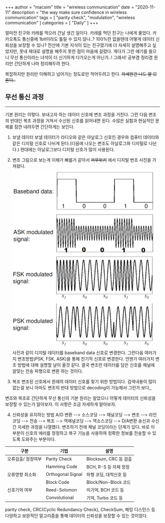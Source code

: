 +++
author = "macsim"
title = "wireless communication"
date = "2020-11-11"
description = "the way make sure confidence in wireless communication"
tags = [
    "parity check",
    "modulation",
    "wireless communication"
]
categories = [
  "Daily"
]
+++

얼마전 친구와 카레를 먹으러 간날 생긴 일이다. 카레를 먹던 친구는 나에게 물었다.
카카오톡도 통신중에 1bit이라도 틀릴 수 있지 않나..?
100%란 없을텐데 어떻게 데이터 신뢰성을 보장할 수 있나? <!--more-->
전산에 기본 지식이 있는 친구였기에 더 자세히 설명해주고 싶었지만, 못내 제대로 설명을 해주지 못한 점이 마음에 걸렸다. 게다가 그런 얘기를 들으니 무선 통신이라는 녀석이 더 신기하게 다가오는게 아닌가..! 그래서! 공부겸 정리겸 원리만 간단하게 나마 정리해두려 한다.

복잡하지만 원리만 이해하고 넘어가는 정도로만 적어두려고 한다. ~~자세한건 나도 잘 모른다..~~
## **무선 통신 과정**
--------------------------------------------------
기본 원리는 이렇다. 보내고자 하는 데이터 신호에 변조 과정을 거친다. 그런 다음 변조의 반대인 복조 과정을 거쳐서 수신된 신호를 읽어내면 된다. 수많은 실험과 현실적인 문제를 잠깐 내려두면 간단하게는 보인다.

1. 보낼 데이터
보낼 데이터가 라디오와 같은 아날로그 신호인 경우와 컴퓨터 데이터와 같은 디지털 신호로 나뉘게 된다.(다음에 나오는 변조도 아날로그와 디지털로 나뉜다.) 현대에는 아날로그보다 디지털 신호가 많이 사용된다.

2. 변조
그림으로 보는게 이해가 빠를거 같아서 ~~꺼무위키~~ 에서 디지털 변조 사진을 가져왔다.
![modulation](/images/modulation.png)
사진과 같이 디지털 데이터를 baseband data 신호로 변경한다. 그런다음 여러가지 변조방법(PSK, FSK, ASK)을 통해 전기적 신호로 변경한다.
언젠가 여러가지 변조 방법에 대해 설명할 날이 올것 같다.
결국 변조란 데이터를 담은 신호를 채널에 알맞는 전송 파형으로 변환 하는 것이다.

3. 복조
변조된 신호에서 원래의 데이터 신호를 찾기 위한 방법이다. 검색내용이 많이 없는걸 보니 아마도 변조의 반대 방법으로 decoding이 가능해서 그런가 보다,,

변조와 복조로 간단하게 무선 통신의 기본 원리는 알았으니 어떻게 데이터의 신뢰성을 보장할 수 있는가 알아보자. 이 사항은 조금 자세하게 알아보자.


4. 신뢰성을 유지하는 방법
A/D 변환 --> 소스코딩 --> 채널코딩 --> 변조 --> 라인코딩 --> 전송 --> 복조 --> 역채널코딩 --> 역소스코딩 --> D/A변환
송신과 수신간 자세한 과정을 나열했다.
변조하기 전에 채널 코딩이라는 단계가 있다. 바로 이 부분이 신호의 에러를 정정하고 복구 기능을 사용하여 정확한 정보를 전송할 수 있도록 도와주는 부분이다.

|구분|기법|설명|
|----|----|----|
|오류검출/ 정정여부	| Parity Check	| Blocksum, CRC 등 검출|
|   |Hamming Code	| BCH, R-S 등 자체 정정|
|  오류영향 최소화	| Orthogonal Signal	| 파형 코딩, 대척신호 등|
| |Block Code	| Block/Non-Block 코드|
|  신호기억 여부 	| Reed-Solomon	| 미기억, BCH 코드 등|
|  |Convolutional	| 기억, Turbo 코드 등|

parity check, CRC(Cyclic Redundancy Check), CheckSum, 해밍 디스턴스 등 다양하고 보완적인 알고리즘을 통해 데이터의 신뢰성을 보장할 수 있는 것이었다.

